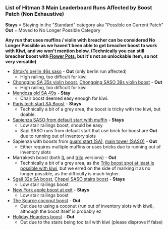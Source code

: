### List of Hitman 3 Main Leaderboard Runs Affected by Boost Patch (Non Exhaustive)
**Stays** = Staying in the "Standard" category aka "Possible on Current Patch"
**Out** = Moved to No Longer Possible Category

**Any run that uses muffins / violin with breacher can be considered No Longer Possible as we haven't been able to get breacher boost to work with Kiwi, and we won't mention below. (Technically you can still breacher boost with [Flower Pots](https://youtu.be/04kyQ6mahsY?t=1), but it's not an unlockable item, so not very versatile)**

- [Shtok's berlin 46s saso](https://www.speedrun.com/hitman_3/run/y88l3vwy) - **Out** (only berlin run affected)
   - High railing, too difficult for kiwi
- [Chongqing SA 35s violin boost](https://www.speedrun.com/hitman_3/run/yvr05v4z), [Chongqing SASO 39s violin boost](https://www.speedrun.com/hitman_3/run/mr79k12z) - **Out**
   - High railing, too difficult for kiwi
- [Mendoza old SA 49s](https://www.speedrun.com/hitman_3/run/me4vpx3y) - **Stay**
  - Chair boost deemed easy enough for kiwi.
- [Paris tech start SA Boost](https://www.speedrun.com/hitman_3/run/y69rw2qy) - **Stays**
  - Technically a bit of a grey area, the boost is tricky with the kiwi, but doable.
- [Sapienza SASO from default start with muffin](https://www.speedrun.com/hitman_3/run/y6ox5rpy) -  **Stays**
  - Low stair railings boost, should be easy
  - Sapi SASO runs from default start that use brick for boost are **Out** due to running out of inventory slots
- Sapienza with boosts from [guard start (SA)](https://www.speedrun.com/hitman_3/run/z0l2w6jz), [main tower (SASO)](https://www.speedrun.com/hitman_3/run/ywkj1p0y) - **Out**
	- Either requires multiple muffins or uses bricks due to running out of inventory slots
- Marrakesh boost (both [IL](https://www.speedrun.com/hitman_3/run/zq9el11y) and [trilo](https://www.speedrun.com/hitman_3/run/z0ll90jz) versions) - **Out**
  - Technically a bit of a grey area, as the [Trilo boost spot at least is possible with kiwi](https://youtu.be/Ea3vtYhKWOo), but we erred on the side of marking it as no longer possible, as the difficulty is much higher.
- [Sgail 32s SA boost](https://www.speedrun.com/hitman_3/run/y2pdlrjz), [Chapel SASO stairs boost](https://www.speedrun.com/hitman_3/run/mkvkj13y) - **Stays**
  - Low stair railings boost
- [New York apple boost at exit](https://youtu.be/g9VWeXQGABE?t=57) - **Stays**
  - Low stair railings boost
- [The Source coconut boost](https://youtu.be/66ymDhq3SZU?t=80) - **Out**
  -  Out due to using a coconut (run out of inventory slots with kiwi), although the boost itself is probably ez
- [Holiday Hoarders boost](https://youtu.be/m9HkkYNEOBI?t=24) - **Out**
  - Out due to the stairs being too tall with kiwi (please disprove if false) 
